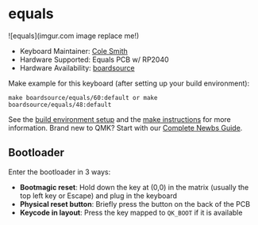 # equals

![equals](imgur.com image replace me!)

* Keyboard Maintainer: [Cole Smith](https://github.com/boardsource)
* Hardware Supported: Equals PCB w/ RP2040
* Hardware Availability: [boardsource](https://boardsource.xyz)

Make example for this keyboard (after setting up your build environment):

    make boardsource/equals/60:default or make boardsource/equals/48:default


See the [build environment setup](https://docs.qmk.fm/#/getting_started_build_tools) and the [make instructions](https://docs.qmk.fm/#/getting_started_make_guide) for more information. Brand new to QMK? Start with our [Complete Newbs Guide](https://docs.qmk.fm/#/newbs).

## Bootloader

Enter the bootloader in 3 ways:

* **Bootmagic reset**: Hold down the key at (0,0) in the matrix (usually the top left key or Escape) and plug in the keyboard
* **Physical reset button**: Briefly press the button on the back of the PCB
* **Keycode in layout**: Press the key mapped to `QK_BOOT` if it is available
